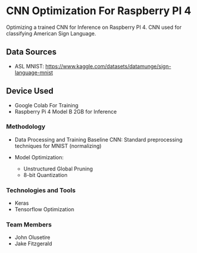 # CNN Optimization For Raspberry PI 4
Optimizing a trained CNN for Inference on Raspberry PI 4.
CNN used for classifying American Sign Language.

## Data Sources
- ASL MNIST: https://www.kaggle.com/datasets/datamunge/sign-language-mnist

## Device Used
- Google Colab For Training
- Raspberry Pi 4 Model B 2GB for Inference

### Methodology
- Data Processing and Training Baseline CNN: Standard preprocessing techniques for MNIST (normalizing)

- Model Optimization:
  - Unstructured Global Pruning
  - 8-bit Quantization

### Technologies and Tools
- Keras
- Tensorflow Optimization

### Team Members
- John Olusetire
- Jake Fitzgerald
